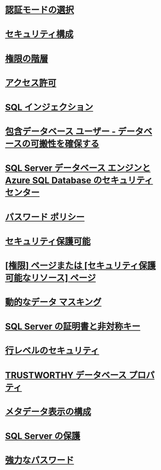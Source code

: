 # [認証モードの選択](choose-an-authentication-mode.md)
# [セキュリティ構成](surface-area-configuration.md)
# [権限の階層](permissions-hierarchy-database-engine.md)
# [アクセス許可](permissions-database-engine.md)
# [SQL インジェクション](sql-injection.md)
# [包含データベース ユーザー - データベースの可搬性を確保する](contained-database-users-making-your-database-portable.md)
# [SQL Server データベース エンジンと Azure SQL Database のセキュリティ センター](security-center-for-sql-server-database-engine-and-azure-sql-database.md)
# [パスワード ポリシー](password-policy.md)
# [セキュリティ保護可能](securables.md)
# [[権限] ページまたは [セキュリティ保護可能なリソース] ページ](permissions-or-securables-page.md)
# [動的なデータ マスキング](dynamic-data-masking.md)
# [SQL Server の証明書と非対称キー](sql-server-certificates-and-asymmetric-keys.md)
# [行レベルのセキュリティ](row-level-security.md)
# [TRUSTWORTHY データベース プロパティ](trustworthy-database-property.md)
# [メタデータ表示の構成](metadata-visibility-configuration.md)
# [SQL Server の保護](securing-sql-server.md)
# [強力なパスワード](strong-passwords.md)
